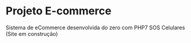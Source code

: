 # Projeto E-commerce

Sistema de eCommerce desenvolvida do zero com PHP7
SOS Celulares (Site em construção)